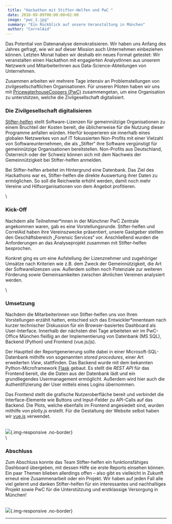 ```yaml
---
 title: "Hackathon mit Stifter-Helfen und PwC "
 date: 2018-09-09T00:00:00+02:00
 image: "pwc_1.jpg"
 summary: "Ein Rückblick auf unsere Veranstaltung in München"
 author: "CorrelAid"
---
```



Das Potential von Datenanalyse demokratisieren. Wir haben uns Anfang des
Jahres gefragt, wie wir auf dieser Mission auch Unternehmen einbeziehen
können. Letzten Monat haben wir deshalb ein neues Format getestet: Wir
veranstalten einen Hackathon mit engagierten AnalystInnen aus unserem
Netzwerk und MitarbeiterInnen aus Data-Science-Abteilungen von
Unternehmen.

Zusammen arbeiten wir mehrere Tage intensiv an Problemstellungen von
zivilgesellschaftlichen Organisationen. Für unseren Piloten haben wir
uns mit [PricewaterhouseCoopers
(PwC)](https://www.pwc.de/de/managementberatung/forensic-services.html)
zusammengetan, um eine Organisation zu unterstützen, welche die
Zivilgesellschaft digitalisiert.

### Die Zivilgesellschaft digitalisieren

[Stifter-helfen](https://www.stifter-helfen.de/) stellt
Software-Lizenzen für gemeinnützige Organisationen zu einem Bruchteil
der Kosten bereit, die üblicherweise für die Nutzung dieser Programme
anfallen würden. Hierfür kooperieren sie innerhalb eines globalen
Netzwerkes von auf IT fokussierten Non-Profits mit einer Vielzahl von
Softwareunternehmen, die als „Stifter“ ihre Software vergünstigt für
gemeinnützige Organisationen bereitstellen. Non-Profits aus Deutschland,
Österreich oder der Schweiz können sich mit dem Nachweis der
Gemeinnützigkeit bei Stifter-helfen anmelden.

Bei Stifter-helfen arbeitet im Hintergrund eine Datenbank. Das Ziel des
Hackathons war es, Stifter-helfen die direkte Auswertung ihrer Daten zu
ermöglichen. So soll die Reichweite erhöht werden, damit noch mehr
Vereine und Hilfsorganisationen von dem Angebot profitieren.

\
### Kick-Off

Nachdem alle Teilnehmer\*innen in der Münchner PwC Zentrale angekommen
waren, gab es eine Vorstellungsrunde. Stifter-helfen und CorrelAid haben
ihre Vereinszwecke präsentiert, unsere Gastgeber stellten den
Geschäftsbereich „Forensic Services“ vor. Anschließend wurden die
Anforderungen an das Analyseprojekt zusammen mit Stifter-helfen
besprochen.

Konkret ging es um eine Aufstellung der Lizenznehmer und zugehöriger
Umsätze nach Kriterien wie z.B. dem Zweck der Gemeinnützigkeit, die Art
der Softwarelizenzen usw. Außerdem sollten noch Potenziale zur weiteren
Förderung sowie Gemeinsamkeiten zwischen ähnlichen Vereinen analysiert
werden.

\
### Umsetzung

Nachdem die Mitarbeiterinnen von Stifter-helfen uns von Ihren
Vorstellungen erzählt hatten, entschied sich das Entwickler\*innenteam
nach kurzer technischer Diskussion für ein Browser-basiertes Dashboard
als User-Interface. Innerhalb der nächsten drei Tage arbeiteten wir im
PwC-Office München fleißig an der Implementierung von Datenbank (MS
SQL), Backend (Python) und Frontend (vue.js/js).

Der Hauptteil der Reportgenerierung sollte dabei in einer
Microsoft-SQL-Datenbank mithilfe von sogenannten *stored procedures*,
einer Art erweiterten *View*, stattfinden. Das Backend wurde mit dem
bekannten Python-Microframework [Flask](http://flask.pocoo.org/) gebaut.
Es stellt die *REST API* für das Frontend bereit, die die Daten aus der
Datenbank lädt und ein grundliegendes Usermanagement ermöglicht.
Außerdem wird hier auch die Authentifizierung der User mittels eines
Logins übernommen.

Das Frontend stellt die grafische Nutzeroberfläche bereit und verbindet
die Interface-Elemente wie Buttons und Input-Felder zu API-Calls auf das
Backend. Die Plots, welche ebenfalls im Frontend angesiedelt sind,
wurden mithilfe von plotly.js erstellt. Für die Gestaltung der Website
selbst haben wir [vue.js](https://vuejs.org/) verwendet.

\
![](pwc_2.png){.img-responsive
.no-border}\
\
### Abschluss

Zum Abschluss konnte das Team Stifter-helfen ein funktionsfähiges
Dashboard übergeben, mit dessen Hilfe sie erste Reports einsehen können.
Ein paar Themen blieben allerdings offen – also gibt es vielleicht in
Zukunft erneut eine Zusammenarbeit oder ein Projekt. Wir haben auf jeden
Fall alle viel gelernt und danken Stifter-helfen für ein interessantes
und nachhaltiges Projekt sowie PwC für die Unterstützung und
erstklassige Versorgung in München!

\
![](pwc_3.png){.img-responsive
.no-border}

------------------------------------------------------------------------


